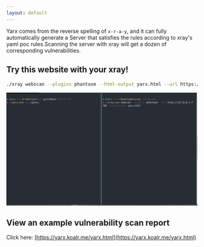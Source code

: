 ```yaml
---
layout: default
---
```


Yarx comes from the reverse spelling of `x-r-a-y`, and it can fully automatically generate a Server that satisfies the rules according to xray's yaml poc rules.Scanning the server with xray will get a dozen of  corresponding vulnerabilities.

## Try this website with your xray!

```bash
./xray webscan --plugins phantasm --html-output yarx.html --url https://yarx.koalr.me
```

![running](./assets/images/yarx-running.gif)

## View an example vulnerability scan report

Click here: [https://yarx.koalr.me/yarx.html](https://yarx.koalr.me/yarx.html)

